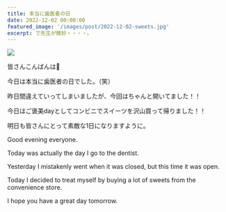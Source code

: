 ```yaml
---
title: 本当に歯医者の日
date: 2022-12-02 00:00:00
featured_image: '/images/post/2022-12-02-sweets.jpg'
excerpt: で先生が微妙・・・・。
---
```


![](https://yutarochan.github.io/yurumina/images/post/2022-12-02-sweets.jpg)

皆さんこんばんは🌙

今日は本当に歯医者の日でした。（笑）

昨日間違えていってしまいましたが、今回はちゃんと開いてました！！

今日はご褒美dayとしてコンビニでスイーツを沢山買って帰りました！！

明日も皆さんにとって素敵な1日になりますように。


Good evening everyone.

Today was actually the day I go to the dentist.

Yesterday I mistakenly went when it was closed, but this time it was open.

Today I decided to treat myself by buying a lot of sweets from the convenience store.

I hope you have a great day tomorrow.
